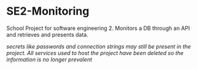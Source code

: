 # SE2-Monitoring
School Project for software engineering 2. Monitors a DB through an API and retrieves and presents data.




*secrets like passwords and connection strings may still be present in the project. All services used to host the project have been deleted so the information is no longer prevalent*
